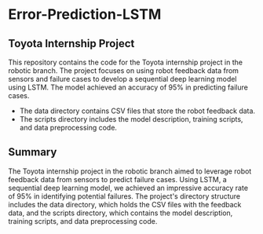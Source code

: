 # Error-Prediction-LSTM

## Toyota Internship Project
This repository contains the code for the Toyota internship project in the robotic branch. The project focuses on using robot feedback data from sensors and failure cases to develop a sequential deep learning model using LSTM. The model achieved an accuracy of 95% in predicting failure cases.
* The data directory contains CSV files that store the robot feedback data.
* The scripts directory includes the model description, training scripts, and data preprocessing code.

## Summary
The Toyota internship project in the robotic branch aimed to leverage robot feedback data from sensors to predict failure cases. Using LSTM, a sequential deep learning model, we achieved an impressive accuracy rate of 95% in identifying potential failures. The project's directory structure includes the data directory, which holds the CSV files with the feedback data, and the scripts directory, which contains the model description, training scripts, and data preprocessing code.
